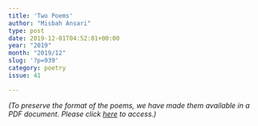 ```yaml
---
title: 'Two Poems'
author: "Misbah Ansari"
type: post
date: 2019-12-01T04:52:01+00:00
year: "2019"
month: "2019/12"
slug: '?p=939'
category: poetry
issue: 41

---
```

_(To preserve the format of the poems, we have made them available in a PDF document._ __Please click_ [here][1] _to access.)__

 [1]: http://bombayliterarymagazine.com/wp-content/uploads/2019/12/Ansari_TBLM_37.pdf
